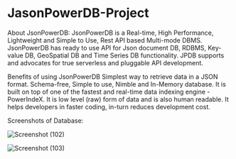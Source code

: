 # JasonPowerDB-Project

About JsonPowerDB:
JsonPowerDB is a Real-time, High Performance, Lightweight and Simple to Use, Rest API based Multi-mode DBMS. JsonPowerDB has ready to use API for Json document DB, RDBMS, Key-value DB, GeoSpatial DB and Time Series DB functionality. JPDB supports and advocates for true serverless and pluggable API development.

Benefits of using JsonPowerDB
Simplest way to retrieve data in a JSON format.
Schema-free, Simple to use, Nimble and In-Memory database.
It is built on top of one of the fastest and real-time data indexing engine - PowerIndeX.
It is low level (raw) form of data and is also human readable.
It helps developers in faster coding, in-turn reduces development cost.


Screenshots of Database:

![Screenshot (102)](https://user-images.githubusercontent.com/87299510/204333564-37d7d14e-0214-406b-965d-72d3f82c9ce5.png)

![Screenshot (103)](https://user-images.githubusercontent.com/87299510/204334242-be80556c-cd98-49b3-b308-4ecf96bcc18a.png)
